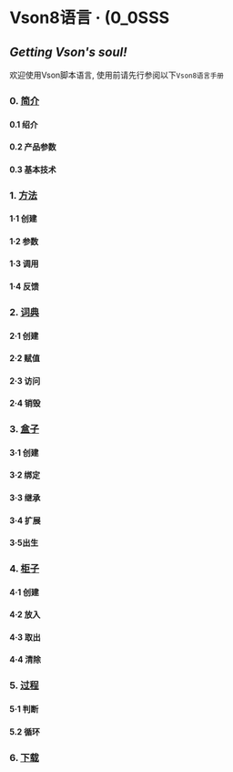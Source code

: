 # Vson8语言 · (0_0SSS
## *Getting Vson's soul!*
欢迎使用Vson脚本语言, 使用前请先行参阅以下`Vson8语言手册`
### 0. [简介](vison8/0.md)
#### 0.1 绍介
#### 0.2 产品参数
#### 0.3 基本技术
### 1. [方法](vson8/1.md)
#### 1·1 创建
#### 1·2 参数
#### 1·3 调用
#### 1·4 反馈
### 2. [词典](vson8/2.md)
#### 2·1 创建
#### 2·2 赋值
#### 2·3 访问
#### 2·4 销毁
### 3. [盒子](vson8/3.md)
#### 3·1 创建
#### 3·2 绑定
#### 3·3 继承
#### 3·4 扩展
#### 3·5出生
### 4. [柜子](vson8/4.md)
#### 4·1 创建
#### 4·2 放入
#### 4·3 取出
#### 4·4 清除
### 5. [过程](vson8/5.md)
#### 5·1 判断
#### 5.2 循环
### 6. [下载](interpreter)
